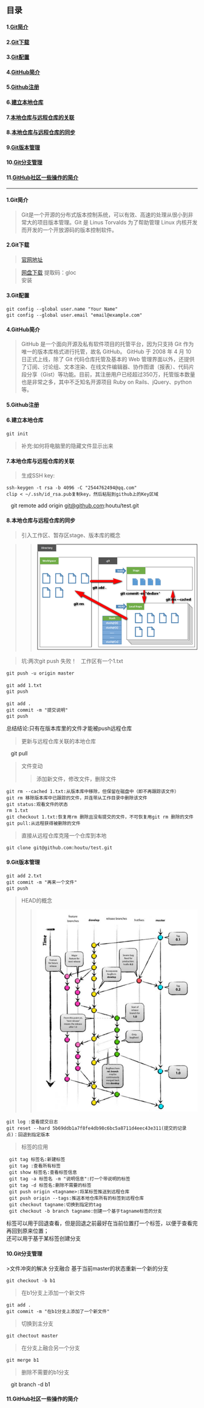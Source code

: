 ## 目录
#### 1.[Git简介](#1)
#### 2.[Git下载](#2)
#### 3.[Git配置](#3)
#### 4.[GitHub简介](#4)
#### 5.[Github注册](#5)
#### 6.[建立本地仓库](#6)
#### 7.[本地仓库与远程仓库的关联](#7)
#### 8.[本地仓库与远程仓库的同步](#8)
#### 9.[Git版本管理](#9)
#### 10.[Git分支管理](#10)
#### 11.[GitHub社区一些操作的简介](#11)
---------------------------------------
<h4 id=1>1.Git简介</h4>

>Git是一个开源的分布式版本控制系统，可以有效、高速的处理从很小到非常大的项目版本管理。Git 是 Linus Torvalds 为了帮助管理 Linux 内核开发而开发的一个开放源码的版本控制软件。  

<h4 id=2>2.Git下载</h4>

>[官网地址](https://git-scm.com/downloads)  

>[网盘下载](http://pan.baidu.com/s/1i5n1EMp) 提取码：gloc  
安装

<h4 id=3>3.Git配置</h4>  

    git config --global user.name "Your Name"  
    git config --global user.email "email@example.com"

<h4 id=4>4.GitHub简介</h4>  

>GitHub 是一个面向开源及私有软件项目的托管平台，因为只支持 Git 作为唯一的版本库格式进行托管，故名 GitHub。
GitHub 于 2008 年 4 月 10 日正式上线，除了 Git 代码仓库托管及基本的 Web 管理界面以外，还提供了订阅、讨论组、文本渲染、在线文件编辑器、协作图谱（报表）、代码片段分享（Gist）等功能。目前，其注册用户已经超过350万，托管版本数量也是非常之多，其中不乏知名开源项目 Ruby on Rails、jQuery、python 等。

<h4 id=5>5.Github注册</h4>

<h4 id=6>6.建立本地仓库</h4> 

    git init  

>补充:如何将电脑里的隐藏文件显示出来

<h4 id=7>7.本地仓库与远程仓库的关联</h4>  

>生成SSH key:

    ssh-keygen -t rsa -b 4096 -C "2544762494@qq.com"  
    clip < ~/.ssh/id_rsa.pub复制key，然后粘贴到github上的Key区域
    git remote add origin git@github.com:houtu/test.git

<h4 id=8>8.本地仓库与远程仓库的同步</h4>  

>引入工作区、暂存区stage、版本库的概念

>>![仓库概念图](repository.png)

>坑:两次git push 失败！  
工作区有一个1.txt

    git push -u origin master

    git add 1.txt
    git push

    git add .
    git commit -m "提交说明"  
    git push
    
总结结论:只有在版本库里的文件才能被push远程仓库

>更新与远程仓库关联的本地仓库

    git pull

>文件变动  
>>添加新文件，修改文件，删除文件

    git rm --cached 1.txt:从版本库中移除，但保留在磁盘中（即不再跟踪该文件）  
    git rm 移除版本库中已跟踪的文件，并连带从工作目录中删除该文件  
    git status:观看文件的状态    
    rm 1.txt  
    git checkout 1.txt:恢复用rm 删除且没有提交的文件，不可恢复用git rm 删除的文件  
    git pull:从远程获得被删除的文件

>直接从远程仓库克隆一个仓库到本地

    git clone git@github.com:houtu/test.git
<h4 id=9>9.Git版本管理</h4>

    git add 2.txt  
    git commit -m "再来一个文件"  
    git push
    
>HEAD的概念
>>![分支、HEAD概念图](branch.png)

    git log :查看提交日志  
    git reset --hard 5b69ddb1a7f8fe4db98c6bc5a8711d4eec43e311(提交的记录点)：回退到指定版本
     
>标签的应用
    
     git tag 标签名:新建标签
     git tag :查看所有标签  
     git show 标签名:查看标签信息  
     git tag -a 标签名 -m "说明信息":打一个带说明的标签  
     git tag -d 标签名:删除不需要的标签  
     git push origin <tagname>:将某标签推送到远程仓库  
     git push origin --tags:推送本地仓库所有的标签到远程仓库
     git checkout tagname:切换到指定的tag
     git checkout -b branch tagname:创建一个基于tagname标签的分支

 标签可以用于回退查看，但是回退之前最好在当前位置打一个标签，以便于查看完再回到原来位置；  
 还可以用于基于某标签创建分支
 
  
  
  
<h4 id=10>10.Git分支管理</h4>  
>文件冲突的解决  
分支融合  
基于当前master的状态重新一个新的分支

    git checkout -b b1
    
>在b1分支上添加一个新文件

    git add .  
    git commit -m "在b1分支上添加了一个新文件"
    
>切换到主分支

    git chectout master
    
>在分支上融合另一个分支

    git merge b1
    
>删除不需要的b1分支

    git branch -d b1
    
<h4 id=11>11.GitHub社区一些操作的简介</h4>
